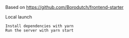 Based on https://github.com/Borodutch/frontend-starter

Local launch

    Install dependencies with yarn
    Run the server with yarn start